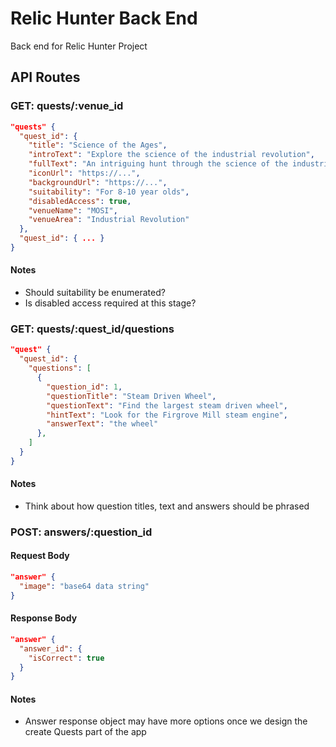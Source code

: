 # Relic Hunter Back End

Back end for Relic Hunter Project

## API Routes

### GET: quests/:venue_id

```json
"quests" {
  "quest_id": {
    "title": "Science of the Ages",
    "introText": "Explore the science of the industrial revolution",
    "fullText": "An intriguing hunt through the science of the industrial revolution and first computers",
    "iconUrl": "https://...",
    "backgroundUrl": "https://...",
    "suitability": "For 8-10 year olds",
    "disabledAccess": true,
    "venueName": "MOSI",
    "venueArea": "Industrial Revolution"
  },
  "quest_id": { ... }
}
```

#### Notes

- Should suitability be enumerated?
- Is disabled access required at this stage?

### GET: quests/:quest_id/questions

```json
"quest" {
  "quest_id": {
    "questions": [
      {
        "question_id": 1,
        "questionTitle": "Steam Driven Wheel",
        "questionText": "Find the largest steam driven wheel",
        "hintText": "Look for the Firgrove Mill steam engine",
        "answerText": "the wheel"
      },
    ]
  }
}
```

#### Notes

- Think about how question titles, text and answers should be phrased

### POST: answers/:question_id

#### Request Body

```json
"answer" {
  "image": "base64 data string"
}
```

#### Response Body

```json
"answer" {
  "answer_id": {
    "isCorrect": true
  }
}
```

#### Notes

- Answer response object may have more options once we design the create Quests part of the app